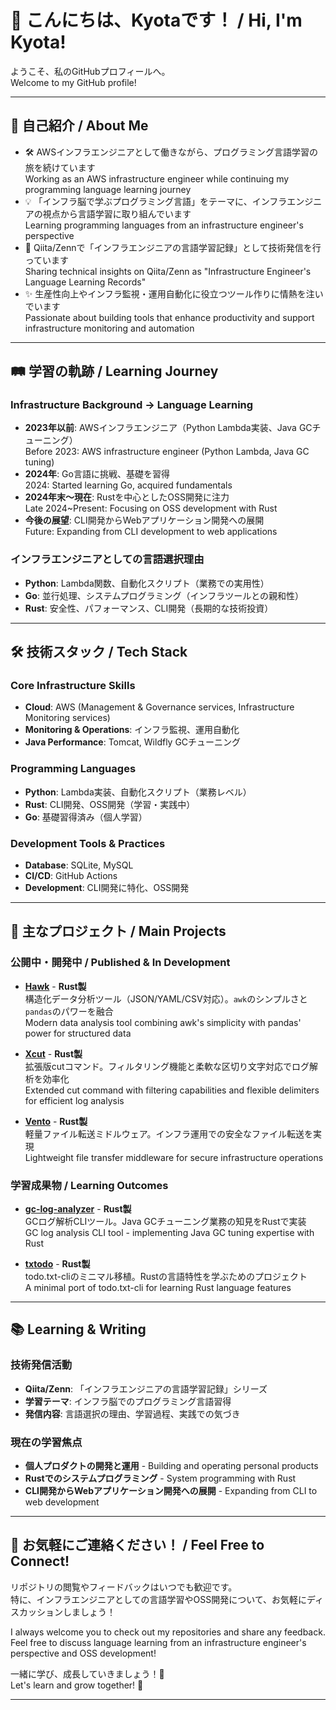 # 👋 こんにちは、Kyotaです！ / Hi, I'm Kyota!

ようこそ、私のGitHubプロフィールへ。  
Welcome to my GitHub profile!

---

## 🚀 自己紹介 / About Me

- 🛠️ AWSインフラエンジニアとして働きながら、プログラミング言語学習の旅を続けています  
  Working as an AWS infrastructure engineer while continuing my programming language learning journey
- 💡 「インフラ脳で学ぶプログラミング言語」をテーマに、インフラエンジニアの視点から言語学習に取り組んでいます  
  Learning programming languages from an infrastructure engineer's perspective
- 📝 Qiita/Zennで「インフラエンジニアの言語学習記録」として技術発信を行っています  
  Sharing technical insights on Qiita/Zenn as "Infrastructure Engineer's Language Learning Records"
- ✨ 生産性向上やインフラ監視・運用自動化に役立つツール作りに情熱を注いでいます  
  Passionate about building tools that enhance productivity and support infrastructure monitoring and automation

---

## 🛤️ 学習の軌跡 / Learning Journey

### **Infrastructure Background** → **Language Learning**
- **2023年以前**: AWSインフラエンジニア（Python Lambda実装、Java GCチューニング）  
  Before 2023: AWS infrastructure engineer (Python Lambda, Java GC tuning)
- **2024年**: Go言語に挑戦、基礎を習得  
  2024: Started learning Go, acquired fundamentals
- **2024年末〜現在**: Rustを中心としたOSS開発に注力  
  Late 2024~Present: Focusing on OSS development with Rust
- **今後の展望**: CLI開発からWebアプリケーション開発への展開  
  Future: Expanding from CLI development to web applications

### **インフラエンジニアとしての言語選択理由**
- **Python**: Lambda関数、自動化スクリプト（業務での実用性）
- **Go**: 並行処理、システムプログラミング（インフラツールとの親和性）
- **Rust**: 安全性、パフォーマンス、CLI開発（長期的な技術投資）

---

## 🛠️ 技術スタック / Tech Stack

### **Core Infrastructure Skills**
- **Cloud**: AWS (Management & Governance services, Infrastructure Monitoring services)
- **Monitoring & Operations**: インフラ監視、運用自動化
- **Java Performance**: Tomcat, Wildfly GCチューニング

### **Programming Languages**
- **Python**: Lambda実装、自動化スクリプト（業務レベル）
- **Rust**: CLI開発、OSS開発（学習・実践中）
- **Go**: 基礎習得済み（個人学習）

### **Development Tools & Practices**
- **Database**: SQLite, MySQL
- **CI/CD**: GitHub Actions
- **Development**: CLI開発に特化、OSS開発

---

## 📝 主なプロジェクト / Main Projects

### **公開中・開発中 / Published & In Development**

- [**Hawk**](https://github.com/kyotalab/hawk) - **Rust製**  
  構造化データ分析ツール（JSON/YAML/CSV対応）。`awk`のシンプルさと`pandas`のパワーを融合  
  Modern data analysis tool combining awk's simplicity with pandas' power for structured data

- [**Xcut**](https://github.com/kyotalab/xcut) - **Rust製**  
  拡張版cutコマンド。フィルタリング機能と柔軟な区切り文字対応でログ解析を効率化  
  Extended cut command with filtering capabilities and flexible delimiters for efficient log analysis

- [**Vento**](https://github.com/kyotalab/vento) - **Rust製**  
  軽量ファイル転送ミドルウェア。インフラ運用での安全なファイル転送を実現  
  Lightweight file transfer middleware for secure infrastructure operations

### **学習成果物 / Learning Outcomes**

- [**gc-log-analyzer**](https://github.com/kyotalab/gc-log-analyzer) - **Rust製**  
  GCログ解析CLIツール。Java GCチューニング業務の知見をRustで実装  
  GC log analysis CLI tool - implementing Java GC tuning expertise with Rust

- [**txtodo**](https://github.com/kyotalab/txtodo) - **Rust製**  
  todo.txt-cliのミニマル移植。Rustの言語特性を学ぶためのプロジェクト  
  A minimal port of todo.txt-cli for learning Rust language features

---

## 📚 Learning & Writing

### **技術発信活動**
- **Qiita/Zenn**: 「インフラエンジニアの言語学習記録」シリーズ
- **学習テーマ**: インフラ脳でのプログラミング言語習得
- **発信内容**: 言語選択の理由、学習過程、実践での気づき

### **現在の学習焦点**
- **個人プロダクトの開発と運用** - Building and operating personal products
- **Rustでのシステムプログラミング** - System programming with Rust
- **CLI開発からWebアプリケーション開発への展開** - Expanding from CLI to web development

---

## 🌱 お気軽にご連絡ください！ / Feel Free to Connect!

リポジトリの閲覧やフィードバックはいつでも歓迎です。  
特に、インフラエンジニアとしての言語学習やOSS開発について、お気軽にディスカッションしましょう！  

I always welcome you to check out my repositories and share any feedback.  
Feel free to discuss language learning from an infrastructure engineer's perspective and OSS development!

一緒に学び、成長していきましょう！🚀  
Let's learn and grow together! 🚀

---

